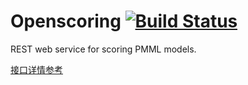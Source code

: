 Openscoring [![Build Status](https://travis-ci.org/openscoring/openscoring.png?branch=master)](https://travis-ci.org/openscoring/openscoring)
===========

REST web service for scoring PMML models.

<a href="https://apizza.net/console/project/de2b13c2d58310e25aa44b7ce520d832/browse" target="_blank">接口详情参考</a>


